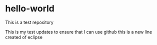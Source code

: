 # hello-world
This is a test repository

This is my test updates to ensure that I can use github
this is a new line created of eclipse